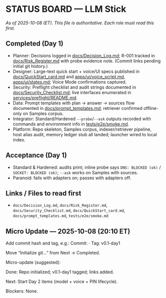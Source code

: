 # STATUS BOARD — LLM Stick
_As of 2025-10-08 (ET). This file is authoritative. Each role must read this first._

## Completed (Day 1)
- Planner: Decisions logged in [docs/Decision_Log.md](docs/Decision_Log.md); R-001 tracked in [docs/Risk_Register.md](docs/Risk_Register.md) with probe evidence note. (Commit links pending initial git history.)
- Designer: Large-text quick start + voice/UI specs published in [docs/QuickStart_card.md](docs/QuickStart_card.md) and [apps/ui/voice_script.md](../apps/ui/voice_script.md), [apps/ui/states.md](../apps/ui/states.md); Voice Mode confirmations captured.
- Security: Preflight checklist and audit strings documented in [docs/Security_Checklist.md](docs/Security_Checklist.md); live interfaces enumerated in [services/preflight/README.md](../services/preflight/README.md).
- Data: Prompt templates with plan → answer → sources flow documented in [docs/prompt_templates.md](docs/prompt_templates.md); retriever confirmed offline-only on Samples corpus.
- Integrator: Standard/Hardened `--probe`/`--ask` outputs recorded with commands and environment info in [tests/e2e/smoke.md](../tests/e2e/smoke.md).
- Platform: Repo skeleton, Samples corpus, indexer/retriever pipeline, host alias audit, memory ledger stub all landed; launcher wired to local index.

## Acceptance (Day 1)
- Standard & Hardened: audits print; inline probe says `DNS: BLOCKED (ok)` / `SOCKET: BLOCKED (ok)`; `--ask` works on Samples with sources.
- Paranoid: fails with adapters on; passes with adapters off.

## Links / Files to read first
- `docs/Decision_Log.md`, `docs/Risk_Register.md`, `docs/Security_Checklist.md`, `docs/QuickStart_card.md`, `docs/prompt_templates.md`, `tests/e2e/smoke.md`

## Micro Update — 2025-10-08 (20:10 ET)
Add commit hash and tag, e.g.:
Commit: <hash> · Tag: v0.1-day1

Move “Initialize git…” from Next → Completed.

Micro-update (suggested):

Done: Repo initialized; v0.1-day1 tagged; links added.

Next: Start Day 2 items (model + voice + PIN lifecycle).

Blockers: None.